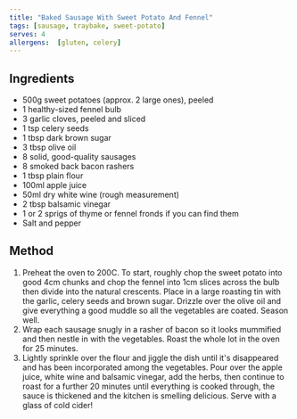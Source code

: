 ```yaml
---
title: "Baked Sausage With Sweet Potato And Fennel"
tags: [sausage, traybake, sweet-potato]
serves: 4
allergens:  [gluten, celery]
---
```


## Ingredients

* 500g sweet potatoes (approx. 2 large ones), peeled
* 1 healthy-sized fennel bulb
* 3 garlic cloves, peeled and sliced
* 1 tsp celery seeds
* 1 tbsp dark brown sugar
* 3 tbsp olive oil
* 8 solid, good-quality sausages
* 8 smoked back bacon rashers
* 1 tbsp plain flour
* 100ml apple juice
* 50ml dry white wine (rough measurement)
* 2 tbsp balsamic vinegar
* 1 or 2 sprigs of thyme or fennel fronds if you can find them
* Salt and pepper

## Method

1. Preheat the oven to 200C. To start, roughly chop the sweet potato into good 4cm chunks and chop
   the fennel into 1cm slices across the bulb then divide into the natural crescents. Place in a
   large roasting tin with the garlic, celery seeds and brown sugar. Drizzle over the olive oil and
   give everything a good muddle so all the vegetables are coated. Season well.
2. Wrap each sausage snugly in a rasher of bacon so it looks mummified and then nestle in with the
   vegetables. Roast the whole lot in the oven for 25 minutes.
3. Lightly sprinkle over the flour and jiggle the dish until it's disappeared and has been
   incorporated among the vegetables. Pour over the apple juice, white wine and balsamic vinegar,
   add the herbs, then continue to roast for a further 20 minutes until everything is cooked
   through, the sauce is thickened and the kitchen is smelling delicious. Serve with a glass of
   cold cider!
